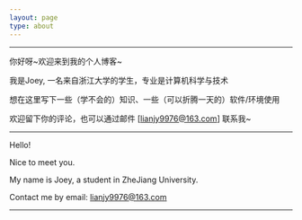 ```yaml
---
layout: page
type: about
---
```

------------

你好呀~欢迎来到我的个人博客~

我是Joey, 一名来自浙江大学的学生，专业是计算机科学与技术

想在这里写下一些（学不会的）知识、一些（可以折腾一天的）软件/环境使用

欢迎留下你的评论，也可以通过邮件 [<lianjy9976@163.com>] 联系我~


------------------

Hello! 

Nice to meet you.

My name is Joey, a student in ZheJiang University.

Contact me by email: <lianjy9976@163.com>

--------------------------


